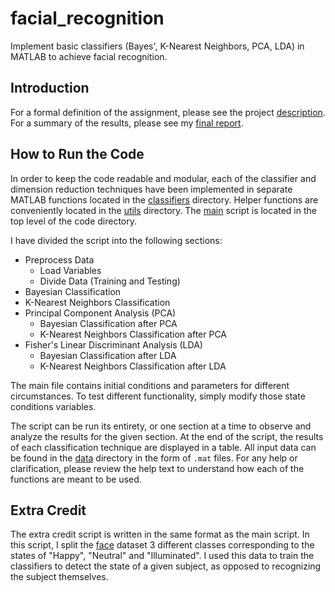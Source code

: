 # facial_recognition
Implement basic classifiers (Bayes', K-Nearest Neighbors, PCA, LDA) in MATLAB to achieve facial recognition.
 
## Introduction
 
For a formal definition of the assignment, please see the project [description](docs/proj01.pdf). For a summary of the results, please see my [final report](docs/final_report.pdf).

## How to Run the Code

In order to keep the code readable and modular, each of the classifier and dimension reduction techniques have been implemented in separate MATLAB functions located in the [classifiers](code/classifiers) directory. Helper functions are conveniently located in the [utils](code/utils/) directory. The [main](code/main.m) script is located in the top level of the code directory.

I have divided the script into the following sections:

* Preprocess Data
  * Load Variables
  * Divide Data (Training and Testing)
* Bayesian Classification
* K-Nearest Neighbors Classification
* Principal Component Analysis (PCA)
  * Bayesian Classification after PCA
  * K-Nearest Neighbors Classification after PCA
* Fisher's Linear Discriminant Analysis (LDA)
  * Bayesian Classification after LDA
  * K-Nearest Neighbors Classification after LDA
  
The main file contains initial conditions and parameters for different circumstances. To test different functionality, simply modify those state conditions variables.
  
The script can be run its entirety, or one section at a time to observe and analyze the results for the given section. At the end of the script, the results of each classification technique are displayed in a table. All input data can be found in the [data](data/) directory in the form of `.mat` files. For any help or clarification, please review the help text to understand how each of the functions are meant to be used.

## Extra Credit

The extra credit script is written in the same format as the main script. In this script, I split the [face](data/face.mat) dataset 3 different classes corresponding to the states of "Happy", "Neutral" and "Illuminated". I used this data to train the classifiers to detect the state of a given subject, as opposed to recognizing the subject themselves.
